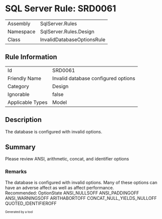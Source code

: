 ﻿# SQL Server Rule: SRD0061
  
|    |    |
|----|----|
| Assembly | SqlServer.Rules |
| Namespace | SqlServer.Rules.Design |
| Class | InvalidDatabaseOptionsRule |
  
## Rule Information
  
|    |    |
|----|----|
| Id | SRD0061 |
| Friendly Name | Invalid database configured options |
| Category | Design |
| Ignorable | false |
| Applicable Types | Model  |
  
## Description
  
The database is configured with invalid options.
  
## Summary
  
Please review ANSI, arithmetic, concat, and identifier options
  
### Remarks
  
The database is configured with invalid options.
Many of these options can have an adverse affect as well as affect performance.
<br />
Recommended:
<list type="table">
  <listheader><term>Option</term><description>State</description></listheader>
  <item><term>ANSI_NULLS</term><description>OFF</description></item>
  <item><term>ANSI_PADDING</term><description>OFF</description></item>
  <item><term>ANSI_WARNINGS</term><description>OFF</description></item>
  <item><term>ARITHABORT</term><description>OFF</description></item>
  <item><term>CONCAT_NULL_YIELDS_NULL</term><description>OFF</description></item>
  <item><term>QUOTED_IDENTIFIER</term><description>OFF</description></item>
</list>
  
<sub><sup>Generated by a tool</sup></sub>
